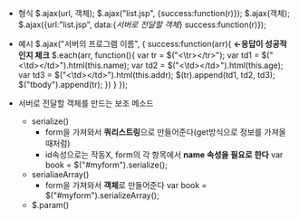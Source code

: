 
- 형식
	$.ajax(url, 객체);
		$.ajax("list.jsp", {success:function(r)});
	$.ajax(객체);
		$.ajax({url:"list.jsp", 
		data:{*서버로 전달할 객체*}
		success:function(r)});

- 예시
	$.ajax("서버의 프로그램 이름", {
		success:function(arr){            **←응답이 성공적인지 체크**
			$.each(arr, function(){
				var tr = $("<\tr><\/tr>");
				var td1 = $("<\td><\/td>").html(this.name);
				var td2 = $("<\td><\/td>").html(this.age);
				var td3 = $("<\td><\/td>").html(this.addr);
				$(tr).append(td1, td2, td3);
				$("tbody").append(tr);
			})
		}
	});

- 서버로 전달할 객체를 만드는 보조 메소드
	- serialize()
		- form을 가져와서 **쿼리스트링**으로 만들어준다(get방식으로 정보를 가져올때처럼)
		- id속성으로는 작동X, form의 각 항목에서 **name 속성을 필요로 한다**
		var book = $("#myform").serialize();
	- serialiaeArray()
		- form을 가져와서 **객체**로 만들어준다
		var book = $("#myform").serializeArray();
	- $.param()
